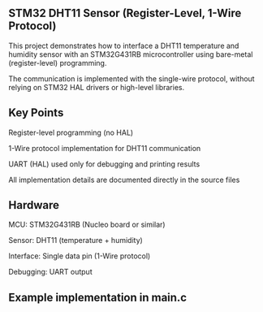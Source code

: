 STM32 DHT11 Sensor (Register-Level, 1-Wire Protocol)
--------------

This project demonstrates how to interface a DHT11 temperature and humidity sensor with an STM32G431RB microcontroller using bare-metal (register-level) programming.

The communication is implemented with the single-wire protocol, without relying on STM32 HAL drivers or high-level libraries.

Key Points
---------
Register-level programming (no HAL)

1-Wire protocol implementation for DHT11 communication

UART (HAL) used only for debugging and printing results

All implementation details are documented directly in the source files

Hardware
--------------------
MCU: STM32G431RB (Nucleo board or similar)

Sensor: DHT11 (temperature + humidity)

Interface: Single data pin (1-Wire protocol)

Debugging: UART output

Example implementation in main.c
-----------
